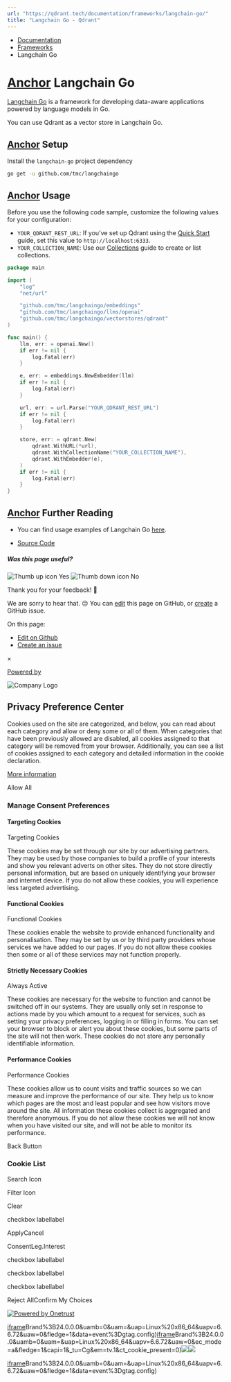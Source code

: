```yaml
---
url: "https://qdrant.tech/documentation/frameworks/langchain-go/"
title: "Langchain Go - Qdrant"
---
```


- [Documentation](https://qdrant.tech/documentation/)
- [Frameworks](https://qdrant.tech/documentation/frameworks/)
- Langchain Go

# [Anchor](https://qdrant.tech/documentation/frameworks/langchain-go/\#langchain-go) Langchain Go

[Langchain Go](https://tmc.github.io/langchaingo/docs/) is a framework for developing data-aware applications powered by language models in Go.

You can use Qdrant as a vector store in Langchain Go.

## [Anchor](https://qdrant.tech/documentation/frameworks/langchain-go/\#setup) Setup

Install the `langchain-go` project dependency

```bash
go get -u github.com/tmc/langchaingo

```

## [Anchor](https://qdrant.tech/documentation/frameworks/langchain-go/\#usage) Usage

Before you use the following code sample, customize the following values for your configuration:

- `YOUR_QDRANT_REST_URL`: If you’ve set up Qdrant using the [Quick Start](https://qdrant.tech/documentation/quick-start/) guide,
set this value to `http://localhost:6333`.
- `YOUR_COLLECTION_NAME`: Use our [Collections](https://qdrant.tech/documentation/concepts/collections/) guide to create or
list collections.

```go
package main

import (
    "log"
    "net/url"

    "github.com/tmc/langchaingo/embeddings"
    "github.com/tmc/langchaingo/llms/openai"
    "github.com/tmc/langchaingo/vectorstores/qdrant"
)

func main() {
    llm, err: = openai.New()
    if err != nil {
        log.Fatal(err)
    }

    e, err: = embeddings.NewEmbedder(llm)
    if err != nil {
        log.Fatal(err)
    }

    url, err: = url.Parse("YOUR_QDRANT_REST_URL")
    if err != nil {
        log.Fatal(err)
    }

    store, err: = qdrant.New(
        qdrant.WithURL(*url),
        qdrant.WithCollectionName("YOUR_COLLECTION_NAME"),
        qdrant.WithEmbedder(e),
    )
    if err != nil {
        log.Fatal(err)
    }
}

```

## [Anchor](https://qdrant.tech/documentation/frameworks/langchain-go/\#further-reading) Further Reading

- You can find usage examples of Langchain Go [here](https://github.com/tmc/langchaingo/tree/main/examples).

- [Source Code](https://github.com/tmc/langchaingo/tree/main/vectorstores/qdrant)


##### Was this page useful?

![Thumb up icon](https://qdrant.tech/icons/outline/thumb-up.svg)
Yes
![Thumb down icon](https://qdrant.tech/icons/outline/thumb-down.svg)
No

Thank you for your feedback! 🙏

We are sorry to hear that. 😔 You can [edit](https://qdrant.tech/github.com/qdrant/landing_page/tree/master/qdrant-landing/content/documentation/frameworks/langchain-go.md) this page on GitHub, or [create](https://github.com/qdrant/landing_page/issues/new/choose) a GitHub issue.

On this page:

- [Edit on Github](https://github.com/qdrant/landing_page/tree/master/qdrant-landing/content/documentation/frameworks/langchain-go.md)
- [Create an issue](https://github.com/qdrant/landing_page/issues/new/choose)

×

[Powered by](https://qdrant.tech/)

![Company Logo](https://cdn.cookielaw.org/logos/static/ot_company_logo.png)

## Privacy Preference Center

Cookies used on the site are categorized, and below, you can read about each category and allow or deny some or all of them. When categories that have been previously allowed are disabled, all cookies assigned to that category will be removed from your browser.
Additionally, you can see a list of cookies assigned to each category and detailed information in the cookie declaration.


[More information](https://qdrant.tech/legal/privacy-policy/#cookies-and-web-beacons)

Allow All

### Manage Consent Preferences

#### Targeting Cookies

Targeting Cookies

These cookies may be set through our site by our advertising partners. They may be used by those companies to build a profile of your interests and show you relevant adverts on other sites. They do not store directly personal information, but are based on uniquely identifying your browser and internet device. If you do not allow these cookies, you will experience less targeted advertising.

#### Functional Cookies

Functional Cookies

These cookies enable the website to provide enhanced functionality and personalisation. They may be set by us or by third party providers whose services we have added to our pages. If you do not allow these cookies then some or all of these services may not function properly.

#### Strictly Necessary Cookies

Always Active

These cookies are necessary for the website to function and cannot be switched off in our systems. They are usually only set in response to actions made by you which amount to a request for services, such as setting your privacy preferences, logging in or filling in forms. You can set your browser to block or alert you about these cookies, but some parts of the site will not then work. These cookies do not store any personally identifiable information.

#### Performance Cookies

Performance Cookies

These cookies allow us to count visits and traffic sources so we can measure and improve the performance of our site. They help us to know which pages are the most and least popular and see how visitors move around the site. All information these cookies collect is aggregated and therefore anonymous. If you do not allow these cookies we will not know when you have visited our site, and will not be able to monitor its performance.

Back Button

### Cookie List

Search Icon

Filter Icon

Clear

checkbox labellabel

ApplyCancel

ConsentLeg.Interest

checkbox labellabel

checkbox labellabel

checkbox labellabel

Reject AllConfirm My Choices

[![Powered by Onetrust](https://cdn.cookielaw.org/logos/static/powered_by_logo.svg)](https://www.onetrust.com/products/cookie-consent/)

[iframe](https://td.doubleclick.net/td/rul/10862264272?random=1748574374315&cv=11&fst=1748574374315&fmt=3&bg=ffffff&guid=ON&async=1&gtm=45be55s2v9117590405z8898302740za200zb898302740&gcd=13l3l3l3l1l1&dma=0&tag_exp=101509157~103116026~103130498~103130500~103200004~103233427~103252644~103252646~103351869~103351871~104481633~104481635~104559073~104559075&ptag_exp=101509157~103116026~103130498~103130500~103200004~103233427~103252644~103252646~103351866~103351868~104481633~104481635~104559073~104559075&u_w=1280&u_h=1024&url=https%3A%2F%2Fqdrant.tech%2Fdocumentation%2Fframeworks%2Flangchain-go%2F&hn=www.googleadservices.com&frm=0&tiba=Langchain%20Go%20-%20Qdrant&npa=0&pscdl=noapi&auid=455485651.1748574374&uaa=x86&uab=64&uafvl=Google%2520Chrome%3B137.0.7151.55%7CChromium%3B137.0.7151.55%7CNot%252FA)Brand%3B24.0.0.0&uamb=0&uam=&uap=Linux%20x86_64&uapv=6.6.72&uaw=0&fledge=1&data=event%3Dgtag.config)[iframe](https://td.doubleclick.net/td/rul/10862264272?random=1748574374279&cv=11&fst=1748574374279&fmt=3&bg=ffffff&guid=ON&async=1&gcl_ctr=1&gtm=45be55s2v9117590405z8898302740za200zb898302740&gcd=13l3l3l3l1l1&dma=0&tag_exp=101509157~103116026~103130498~103130500~103200004~103233427~103252644~103252646~103351869~103351871~104481633~104481635~104559073~104559075&ptag_exp=101509157~103116026~103130498~103130500~103200004~103233427~103252644~103252646~103351866~103351868~104481633~104481635~104559073~104559075&u_w=1280&u_h=1024&url=https%3A%2F%2Fqdrant.tech%2Fdocumentation%2Fframeworks%2Flangchain-go%2F&label=_FJrCMev-7EDEND_w7so&hn=www.googleadservices.com&frm=0&tiba=Langchain%20Go%20-%20Qdrant&value=0&bttype=purchase&npa=0&pscdl=noapi&auid=455485651.1748574374&uaa=x86&uab=64&uafvl=Google%2520Chrome%3B137.0.7151.55%7CChromium%3B137.0.7151.55%7CNot%252FA)Brand%3B24.0.0.0&uamb=0&uam=&uap=Linux%20x86_64&uapv=6.6.72&uaw=0&ec_mode=a&fledge=1&capi=1&_tu=Cg&em=tv.1&ct_cookie_present=0)![](https://t.co/1/i/adsct?bci=4&dv=America%2FAdak%26en-US%2Cen%26Google%20Inc.%26Linux%20x86_64%26255%261280%261024%264%2624%261280%261024%260%26na&eci=3&event=%7B%7D&event_id=38646b5e-a5fd-4b49-809d-0f606e512fbd&integration=advertiser&p_id=Twitter&p_user_id=0&pl_id=c07b9684-70aa-4e41-a9a5-98fcff8d540f&tw_document_href=https%3A%2F%2Fqdrant.tech%2Fdocumentation%2Fframeworks%2Flangchain-go%2F&tw_iframe_status=0&txn_id=o81g6&type=javascript&version=2.3.33)![](https://analytics.twitter.com/1/i/adsct?bci=4&dv=America%2FAdak%26en-US%2Cen%26Google%20Inc.%26Linux%20x86_64%26255%261280%261024%264%2624%261280%261024%260%26na&eci=3&event=%7B%7D&event_id=38646b5e-a5fd-4b49-809d-0f606e512fbd&integration=advertiser&p_id=Twitter&p_user_id=0&pl_id=c07b9684-70aa-4e41-a9a5-98fcff8d540f&tw_document_href=https%3A%2F%2Fqdrant.tech%2Fdocumentation%2Fframeworks%2Flangchain-go%2F&tw_iframe_status=0&txn_id=o81g6&type=javascript&version=2.3.33)

[iframe](https://td.doubleclick.net/td/rul/10862264272?random=1748574375376&cv=11&fst=1748574375376&fmt=3&bg=ffffff&guid=ON&async=1&gtm=45be55s2v9117590405za200zb898302740&gcd=13l3l3l3l1l1&dma=0&tag_exp=101509157~103116026~103130498~103130500~103200004~103233427~103252644~103252646~103351869~103351871~104481633~104481635~104559073~104559075&ptag_exp=101509157~103116026~103130498~103130500~103200004~103233427~103252644~103252646~103351866~103351868~104481633~104481635~104559073~104559075&u_w=1280&u_h=1024&url=https%3A%2F%2Fqdrant.tech%2Fdocumentation%2Fframeworks%2Flangchain-go%2F&hn=www.googleadservices.com&frm=0&tiba=Langchain%20Go%20-%20Qdrant&did=dZTQ1Zm&gdid=dZTQ1Zm&npa=0&pscdl=noapi&auid=455485651.1748574374&uaa=x86&uab=64&uafvl=Google%2520Chrome%3B137.0.7151.55%7CChromium%3B137.0.7151.55%7CNot%252FA)Brand%3B24.0.0.0&uamb=0&uam=&uap=Linux%20x86_64&uapv=6.6.72&uaw=0&fledge=1&data=event%3Dgtag.config)